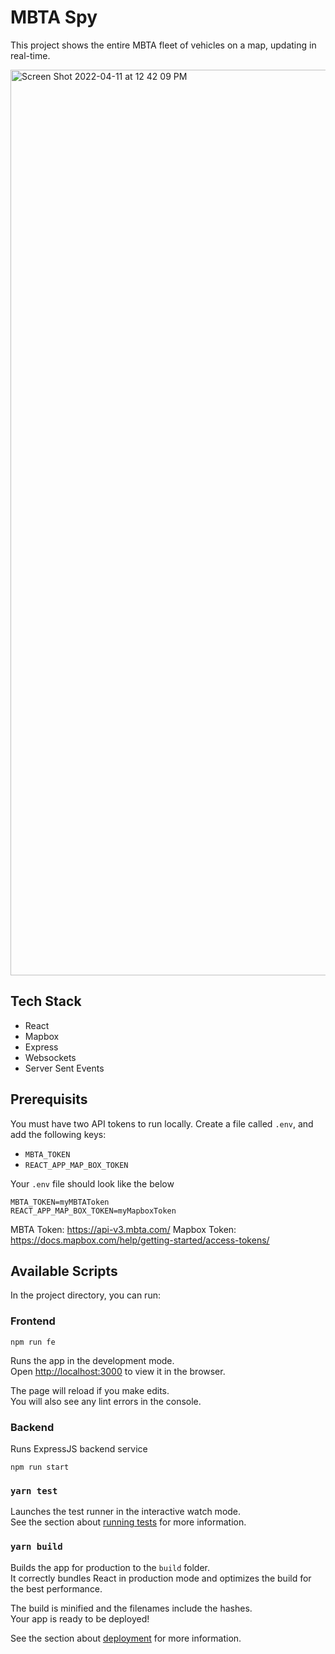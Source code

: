 # MBTA Spy

This project shows the entire MBTA fleet of vehicles on a map, updating in real-time.

<img width="1449" alt="Screen Shot 2022-04-11 at 12 42 09 PM" src="https://user-images.githubusercontent.com/28308815/162789312-4b9bb51d-0502-4716-bc6c-b889c6741bd8.png">


## Tech Stack
- React
- Mapbox
- Express
- Websockets
- Server Sent Events

## Prerequisits

You must have two API tokens to run locally.  Create a file called `.env`, and add the following keys:
- `MBTA_TOKEN`
- `REACT_APP_MAP_BOX_TOKEN`

Your `.env` file should look like the below

```
MBTA_TOKEN=myMBTAToken
REACT_APP_MAP_BOX_TOKEN=myMapboxToken
```

MBTA Token: https://api-v3.mbta.com/
Mapbox Token: https://docs.mapbox.com/help/getting-started/access-tokens/

## Available Scripts

In the project directory, you can run:

### Frontend

```
npm run fe
```

Runs the app in the development mode.\
Open [http://localhost:3000](http://localhost:3000) to view it in the browser.

The page will reload if you make edits.\
You will also see any lint errors in the console.

### Backend

Runs ExpressJS backend service
```
npm run start
```

### `yarn test`

Launches the test runner in the interactive watch mode.\
See the section about [running tests](https://facebook.github.io/create-react-app/docs/running-tests) for more information.

### `yarn build`

Builds the app for production to the `build` folder.\
It correctly bundles React in production mode and optimizes the build for the best performance.

The build is minified and the filenames include the hashes.\
Your app is ready to be deployed!

See the section about [deployment](https://facebook.github.io/create-react-app/docs/deployment) for more information.
